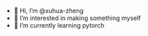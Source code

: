 - 👋 Hi, I’m @xuhua-zheng
- 👀 I’m interested in making something myself
- 🌱 I’m currently learning pytorch

